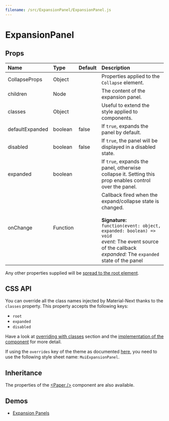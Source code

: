 ```yaml
---
filename: /src/ExpansionPanel/ExpansionPanel.js
---
```


<!--- This documentation is automatically generated, do not try to edit it. -->

# ExpansionPanel



## Props

| Name | Type | Default | Description |
|:-----|:-----|:--------|:------------|
| CollapseProps | Object |  | Properties applied to the `Collapse` element. |
| children | Node |  | The content of the expansion panel. |
| classes | Object |  | Useful to extend the style applied to components. |
| defaultExpanded | boolean | false | If `true`, expands the panel by default. |
| disabled | boolean | false | If `true`, the panel will be displayed in a disabled state. |
| expanded | boolean |  | If `true`, expands the panel, otherwise collapse it. Setting this prop enables control over the panel. |
| onChange | Function |  | Callback fired when the expand/collapse state is changed.<br><br>**Signature:**<br>`function(event: object, expanded: boolean) => void`<br>*event:* The event source of the callback<br>*expanded:* The `expanded` state of the panel |

Any other properties supplied will be [spread to the root element](/guides/api#spread).

## CSS API

You can override all the class names injected by Material-Next thanks to the `classes` property.
This property accepts the following keys:
- `root`
- `expanded`
- `disabled`

Have a look at [overriding with classes](/customization/overrides#overriding-with-classes) section
and the [implementation of the component](https://github.com/@material-next/core/@material-next/core/tree/v1-beta/src/ExpansionPanel/ExpansionPanel.js)
for more detail.

If using the `overrides` key of the theme as documented
[here](/customization/themes#customizing-all-instances-of-a-component-type),
you need to use the following style sheet name: `MuiExpansionPanel`.

## Inheritance

The properties of the [&lt;Paper /&gt;](/api/paper) component are also available.

## Demos

- [Expansion Panels](/demos/expansion-panels)

